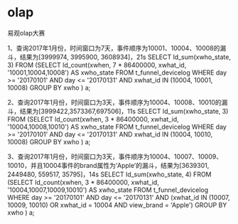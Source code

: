 # olap
易观olap大赛

1、查询2017年1月份，时间窗口为7天，事件顺序为10001、10004、10008的漏斗，结果为[3999974, 3995900, 3608934]，21s
SELECT ld_sum(xwho_state, 3)
FROM (SELECT ld_count(xwhen, 7 * 86400000, xwhat_id, '10001,10004,10008') AS xwho_state
	FROM t_funnel_devicelog
	WHERE day >= '20170101'
		AND day <= '20170131'
		AND xwhat_id IN (10004, 10001, 10008)
	GROUP BY xwho
	) a;

2、查询2017年1月份，时间窗口为3天，事件顺序为10004、10008、10010的漏斗，结果为[3999422,3573367,697506]，11s
SELECT ld_sum(xwho_state, 3)
FROM (SELECT ld_count(xwhen, 3 * 86400000, xwhat_id, '10004,10008,10010') AS xwho_state
	FROM t_funnel_devicelog
	WHERE day >= '20170101'
		AND day <= '20170131'
		AND xwhat_id IN (10004, 10010, 10008)
	GROUP BY xwho
	) a;

3、查询2017年1月份，时间窗口为3天，事件顺序为10004、10007、10009、10010，并且10004事件的brand属性为’Apple’的漏斗，结果为[3639301, 2449480, 559517, 35795]，14s
SELECT ld_sum(xwho_state, 4)
FROM (SELECT ld_count(xwhen, 3 * 86400000, xwhat_id, '10004,10007,10009,10010') AS xwho_state
	FROM t_funnel_devicelog
	WHERE day >= '20170101'
		AND day <= '20170131'
		AND (xwhat_id IN (10007, 10009, 10010)
			OR xwhat_id = 10004
			AND view_brand = 'Apple')
	GROUP BY xwho
	) a;

